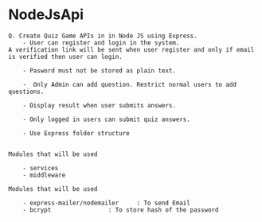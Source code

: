 #                                                    NodeJsApi
    Q. Create Quiz Game APIs in in Node JS using Express.
        - User can register and login in the system. 
    A verification link will be sent when user register and only if email is verified then user can login.

        - Pasword must not be stored as plain text.

        -  Only Admin can add question. Restrict normal users to add questions.

        - Display result when user submits answers.

        - Only logged in users can submit quiz answers. 

        - Use Express folder structure


    Modules that will be used

        - services
        - middleware

    Modules that will be used

        - express-mailer/nodemailer 	: To send Email 
        - bcrypt 				: To store hash of the password


